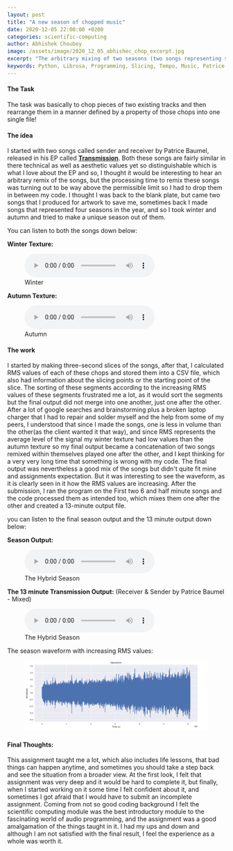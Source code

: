 ```yaml
---
layout: post
title: "A new season of chopped music"
date: 2020-12-05 22:00:00 +0200
categories: scientific-computing
author: Abhishek Choubey
image: /assets/image/2020_12_05_abhishec_chop_excerpt.jpg
excerpt: "The arbitrary mixing of two seasons (two songs representing seasons)"
keywords: Python, Librosa, Programming, Slicing, Tempo, Music, Patrice Baumel, House Music, Ambient Music, Remix, Editing
---
```

#### The Task

The task was basically to chop pieces of two existing tracks and then rearrange them in a manner defined by a property of those chops into one single file!

#### The idea

I started with two songs called sender and receiver by Patrice Baumel, released in his EP called [**Transmission**](https://open.spotify.com/album/0ATwhE2Mf31xPWD0RSOohY?si=n73ljiRBTwSNhzGANG59sA). Both these songs are fairly similar in there technical as well as aesthetic values yet so distinguishable which is what I love about the EP and so, I thought it would be interesting to hear an arbitrary remix of the songs, but the processing time to remix these songs was turning out to be way above the permissible limit so I had to drop them in between my code. I thought I was back to the blank plate, but came two songs that I produced for artwork to save me, sometimes back I made songs that represented four seasons in the year, and so I took winter and autumn and tried to make a unique season out of them.

You can listen to both the songs down below:


**Winter Texture:**

<figure style="float: none">
  <audio controls>
    <source src="https://drive.google.com/uc?&id=133aC4BPjrZlerOfW5o1R03LY6QpVjQ9_" type="audio/mpeg">
    Should show a media player
  </audio>
  <figcaption>Winter</figcaption>
</figure>


**Autumn Texture:**

<figure style="float: none">
  <audio controls>
    <source src="https://drive.google.com/uc?&id=1pfBP21z4PCjTxkLYa4E_lVVJo7j6FWDa" type="audio/mpeg">
    Should show a media player
  </audio>
  <figcaption>Autumn</figcaption>
</figure>


#### The work

I started by making three-second slices of the songs, after that, I calculated RMS values of each of these chops and stored them into a CSV file, which also had information about the slicing points or the starting point of the slice. The sorting of these segments according to the increasing RMS values of these segments frustrated me a lot, as it would sort the segments but the final output did not merge into one another, just one after the other. After a lot of google searches and brainstorming plus a broken laptop charger that I had to repair and solder myself and the help from some of my peers, I understood that since I made the songs, one is less in volume than the other(as the client wanted it that way), and since RMS represents the average level of the signal my winter texture had low values than the autumn texture so my final output became a concatenation of two songs remixed within themselves played one after the other, and I kept thinking for a very very long time that something is wrong with my code. The final output was nevertheless a good mix of the songs but didn't quite fit mine and assignments expectation. But it was interesting to see the waveform, as it is clearly seen in it how the RMS values are increasing. After the submission, I ran the program on the First two 6 and half minute songs and the code processed them as intended too, which mixes them one after the other and created a 13-minute output file.

you can listen to the final season output and the 13 minute output down below:

**Season Output:**

<figure style="float: none">
  <audio controls>
    <source src="https://drive.google.com/uc?&id=1hIwmhGxtHHdV6Pzvl4_3YYqimJ7zsx_b" type="audio/mpeg">
    Should show a media player
  </audio>
  <figcaption>The Hybrid Season</figcaption>
</figure>

**The 13 minute Transmission Output:** (Receiver & Sender by Patrice Baumel - Mixed)

<figure style="float: none">
  <audio controls>
    <source src="https://drive.google.com/uc?&id=1EAxNj0XNWWrYbUxpZNVGM63M_Ey6GBoxb" type="audio/mpeg">
    Should show a media player
  </audio>
  <figcaption>The Hybrid Season</figcaption>
</figure>


The season waveform with increasing RMS values:

<figure style="float: auto">
   <img src="/assets/image/2020_12_05_abhishec_waveform_rms.PNG" alt="Alternate Text" title="Waveform, ascending RMS loudness" width="auto"/>
   <figcaption><i></i></figcaption>
</figure>


#### Final Thoughts:

This assignment taught me a lot, which also includes life lessons, that bad things can happen anytime, and sometimes you should take a step back and see the situation from a broader view. At the first look, I felt that assignment was very deep and it would be hard to complete it, but finally, when I started working on it some time I felt confident about it, and sometimes I got afraid that I would have to submit an incomplete assignment. Coming from not so good coding background I felt the scientific computing module was the best introductory module to the fascinating world of audio programming, and the assignment was a good amalgamation of the things taught in it. I had my ups and down and although I am not satisfied with the final result, I feel the experience as a whole was worth it.
